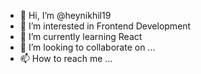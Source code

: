 - 👋 Hi, I’m @heynikhil19
- 👀 I’m interested in Frontend Development
- 🌱 I’m currently learning React
- 💞️ I’m looking to collaborate on ...
- 📫 How to reach me ...

<!---
heynikhil19/heynikhil19 is a ✨ special ✨ repository because its `README.md` (this file) appears on your GitHub profile.
You can click the Preview link to take a look at your changes.
--->
